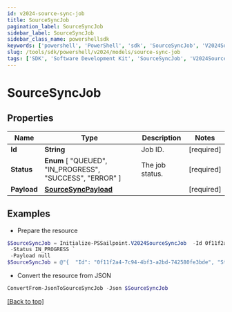 ```yaml
---
id: v2024-source-sync-job
title: SourceSyncJob
pagination_label: SourceSyncJob
sidebar_label: SourceSyncJob
sidebar_class_name: powershellsdk
keywords: ['powershell', 'PowerShell', 'sdk', 'SourceSyncJob', 'V2024SourceSyncJob'] 
slug: /tools/sdk/powershell/v2024/models/source-sync-job
tags: ['SDK', 'Software Development Kit', 'SourceSyncJob', 'V2024SourceSyncJob']
---
```



# SourceSyncJob

## Properties

Name | Type | Description | Notes
------------ | ------------- | ------------- | -------------
**Id** | **String** | Job ID. | [required]
**Status** |  **Enum** [  "QUEUED",    "IN_PROGRESS",    "SUCCESS",    "ERROR" ] | The job status. | [required]
**Payload** | [**SourceSyncPayload**](source-sync-payload) |  | [required]

## Examples

- Prepare the resource
```powershell
$SourceSyncJob = Initialize-PSSailpoint.V2024SourceSyncJob  -Id 0f11f2a4-7c94-4bf3-a2bd-742580fe3bde `
 -Status IN_PROGRESS `
 -Payload null
$SourceSyncJob = @"{  "Id": "0f11f2a4-7c94-4bf3-a2bd-742580fe3bde", "Status": "IN_PROGRESS", "Payload": "null "}"@
```

- Convert the resource from JSON
```powershell
ConvertFrom-JsonToSourceSyncJob -Json $SourceSyncJob
```


[[Back to top]](#) 

